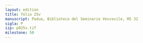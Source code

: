 ```yaml
---
layout: edition
title: folio 25v
manuscript: Padua, Biblioteca del Seminario Vescovile, MS 32
sigla: P
iip: p025v.tif
milestone: 50
---
```

